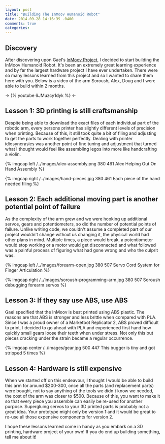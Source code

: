 ```yaml
---
layout: post
title: "Building The InMoov Humanoid Robot"
date: 2014-09-28 14:16:39 -0400
comments: true
categories: 
---
```


## Discovery

After discovering upon Gael's [InMoov Project](http://www.inmoov.fr/ "InMoov Project"), I decided to start building the InMoov Humanoid Robot. It's been an extremely great learning experience and by far the largest hardware project I have ever undertaken. There were so many lessons learned from this project and so I wanted to share them here with you. Below is a video of the arm Soroush, Alex, Doug and I were able to build within 2 months.

-> {% youtube 6JMuzcy1dyk %} <-

## Lesson 1: 3D printing is still craftsmanship

Despite being able to download the exact files of each individual part of the robotic arm, every persons printer has slightly different levels of precision when printing. <!--more--> Because of this, it still took quite a bit of filing and adjusting to get the parts to work together perfectly. Dealing with printer idiosyncrasies was another point of fine tuning and adjustment that turned what I thought would feel like assembling legos into more like handcrafting a violin. 

 {% imgcap left /../images/alex-assembly.png 380 461 Alex Helping Out On Hand Assembly %} 
 
 {% imgcap right /../images/hand-pieces.jpg 380 461 Each piece of the hand needed filing %} 

## Lesson 2: Each additional moving part is another potential point of failure

As the complexity of the arm grew and we were hooking up additional servos, gears and potentiometers, so did the number of potential points of failure. Unlike writing code, we couldn't assume a completed part of our project wouldn't change without us changing it, the physical world had other plans in mind. Multiple times, a piece would break, a potentiometer would stop working or a motor would get disconnected and what followed was a painful process of figuring what had gone wrong and who the culprit was. 

 {% imgcap left /../images/forearm-open.jpg 380 507 Servo Cord System for Finger Articulation %} 
 
 {% imgcap right /../images/soroush-programming-arm.jpg 380 507 Soroush debugging forearm servos %} 
 
## Lesson 3: If they say use ABS, use ABS

Gael specified that the InMoov is best printed using ABS plastic. The reasons are that ABS is stronger and less brittle when compared with PLA. Since I was a proud owner of a Marketbot Replicator 2, ABS proved difficult to print. I decided to go ahead with PLA and experienced first hand how quickly small gears loose their teeth when under stress. Not only this but pieces cracking under the strain became a regular occurrence. 

{% imgcap center /../images/gear.jpg 500 447 This bugger is tiny and got stripped 5 times %}

## Lesson 4: Hardware is still expensive

When we started off on this endeavour, I thought I would be able to build this arm for around $200-300, once all the parts (and replacement parts) were bought, not to say anything of the tools we didn't know we needed, the cost of the arm was closer to $500. Because of this, you want to make it so that every piece you assemble can easily be re-used for another purpose. Supergluing servos to your 3D printed parts is probably not a great idea. Your prototype might only be version 1 and it would be great to re-use all those expensive components for version 2.

I hope these lessons learned come in handy as you embark on a 3D printing, hardware project of your own! If you do end up building something, tell me about it!

